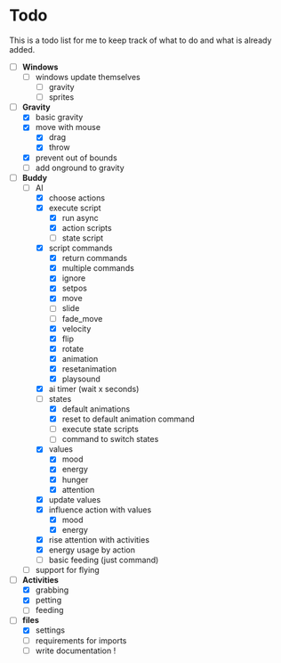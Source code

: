 # Todo
This is a todo list for me to keep track of what to do and what is already added.

- [ ] **Windows**
    - [ ] windows update themselves
        - [ ] gravity
        - [ ] sprites
- [ ] **Gravity**
    - [X] basic gravity
    - [X] move with mouse
        - [X] drag
        - [X] throw
    - [X] prevent out of bounds
    - [ ] add onground to gravity
- [ ] **Buddy**
    - [ ] AI
        - [X] choose actions
        - [X] execute script
            - [X] run async
            - [X] action scripts
            - [ ] state script
        - [X] script commands
            - [X] return commands
            - [X] multiple commands
            - [X] ignore
            - [X] setpos
            - [X] move
            - [ ] slide
            - [ ] fade_move
            - [X] velocity
            - [X] flip
            - [X] rotate
            - [X] animation
            - [X] resetanimation
            - [X] playsound
        - [X] ai timer (wait x seconds)
        - [ ] states
            - [X] default animations
            - [X] reset to default animation command
            - [ ] execute state scripts
            - [ ] command to switch states
        - [X] values
            - [X] mood
            - [X] energy
            - [X] hunger
            - [X] attention
        - [X] update values
        - [X] influence action with values
            - [X] mood
            - [X] energy
        - [X] rise attention with activities
        - [X] energy usage by action
        - [ ] basic feeding (just command)
    - [ ] support for flying
- [ ] **Activities**
    - [X] grabbing
    - [X] petting
    - [ ] feeding
- [ ] **files**
    - [X] settings
    - [ ] requirements for imports
    - [ ] write documentation !
